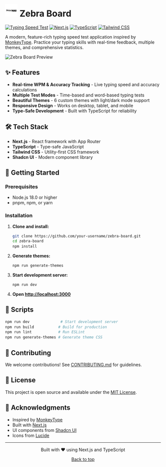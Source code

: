 # <img src="public/zebra-board-no-bg.png" alt="Zebra Board Logo" width="40" height="40" /> Zebra Board

[![Typing Speed Test](https://img.shields.io/badge/Typing-Speed%20Test-blue)](https://github.com/your-username/zebra-board)
[![Next.js](https://img.shields.io/badge/Next.js-15.5.0-black)](https://nextjs.org/)
[![TypeScript](https://img.shields.io/badge/TypeScript-5.0-blue)](https://www.typescriptlang.org/)
[![Tailwind CSS](https://img.shields.io/badge/Tailwind-4.0-38B2AC)](https://tailwindcss.com/)

A modern, feature-rich typing speed test application inspired by [MonkeyType](https://monkeytype.com/). Practice your typing skills with real-time feedback, multiple themes, and comprehensive statistics.

![Zebra Board Preview](https://via.placeholder.com/800x400/1e40af/ffffff?text=Zebra+Board+Preview)

## ✨ Features

- **Real-time WPM & Accuracy Tracking** - Live typing speed and accuracy calculations
- **Multiple Test Modes** - Time-based and word-based typing tests
- **Beautiful Themes** - 6 custom themes with light/dark mode support
- **Responsive Design** - Works on desktop, tablet, and mobile
- **Type-Safe Development** - Built with TypeScript for reliability

## 🛠️ Tech Stack

- **Next.js** - React framework with App Router
- **TypeScript** - Type-safe JavaScript
- **Tailwind CSS** - Utility-first CSS framework
- **Shadcn UI** - Modern component library

## 🚀 Getting Started

### Prerequisites
- Node.js 18.0 or higher
- pnpm, npm, or yarn

### Installation

1. **Clone and install:**
    ```bash
    git clone https://github.com/your-username/zebra-board.git
    cd zebra-board
    npm install
    ```

2. **Generate themes:**
    ```bash
    npm run generate-themes
    ```

3. **Start development server:**
    ```bash
    npm run dev
    ```

4. **Open [http://localhost:3000](http://localhost:3000)**



## 📜 Scripts

```bash
npm run dev              # Start development server
npm run build           # Build for production
npm run lint            # Run ESLint
npm run generate-themes # Generate theme CSS
```

## 🤝 Contributing

We welcome contributions! See [CONTRIBUTING.md](CONTRIBUTING.md) for guidelines.

## 📄 License

This project is open source and available under the [MIT License](LICENSE).

## 🙏 Acknowledgments

- Inspired by [MonkeyType](https://monkeytype.com/)
- Built with [Next.js](https://nextjs.org/)
- UI components from [Shadcn UI](https://ui.shadcn.com/)
- Icons from [Lucide](https://lucide.dev/)

---

<div align="center">
  <p>Built with ❤️ using Next.js and TypeScript</p>
  <p>
    <a href="#zebra-board">Back to top</a>
  </p>
</div>
